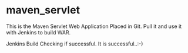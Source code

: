 # maven_servlet
This is the Maven Servlet Web Application Placed in Git.
Pull it and use it with Jenkins to build WAR.


Jenkins Build Checking if successful.
It is successful..:-)
